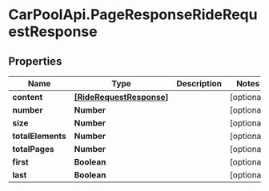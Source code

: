 # CarPoolApi.PageResponseRideRequestResponse

## Properties

Name | Type | Description | Notes
------------ | ------------- | ------------- | -------------
**content** | [**[RideRequestResponse]**](RideRequestResponse.md) |  | [optional] 
**number** | **Number** |  | [optional] 
**size** | **Number** |  | [optional] 
**totalElements** | **Number** |  | [optional] 
**totalPages** | **Number** |  | [optional] 
**first** | **Boolean** |  | [optional] 
**last** | **Boolean** |  | [optional] 


